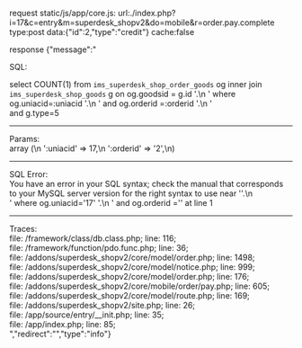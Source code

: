 
request static/js/app/core.js:
url:./index.php?i=17&c=entry&m=superdesk_shopv2&do=mobile&r=order.pay.complete
type:post
data:{"id":2,"type":"credit"}
cache:false



response 
{"message":"

SQL: <br/> 

select COUNT(1)   from `ims_superdesk_shop_order_goods` og        inner join `ims_superdesk_shop_goods` g on og.goodsid = g.id '.\n            ' 
where og.uniacid=:uniacid  '.\n            '       and og.orderid =:orderid '.\n            '       
and g.type=5<hr/>Params: <br/>array (\n  ':uniacid' => 17,\n  ':orderid' => '2',\n)<hr/>

SQL Error: <br/>You have an error in your SQL syntax; check the manual that corresponds to your MySQL server version for the right syntax to use near ''.\n            
' where og.uniacid='17'  '.\n            '       and og.orderid ='' at line 1<hr/>Traces: 
<br/>file: /framework/class/db.class.php; line: 116; 
<br />file: /framework/function/pdo.func.php; line: 36; 
<br />file: /addons/superdesk_shopv2/core/model/order.php; line: 1498; 
<br />file: /addons/superdesk_shopv2/core/model/notice.php; line: 999; 
<br />file: /addons/superdesk_shopv2/core/model/order.php; line: 176; 
<br />file: /addons/superdesk_shopv2/core/mobile/order/pay.php; line: 605; 
<br />file: /addons/superdesk_shopv2/core/model/route.php; line: 169; 
<br />file: /addons/superdesk_shopv2/site.php; line: 26; 
<br />file: /app/source/entry/__init.php; line: 35; 
<br />file: /app/index.php; line: 85; <br />","redirect":"","type":"info"}